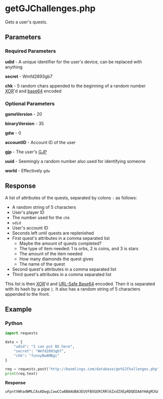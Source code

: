 # getGJChallenges.php

Gets a user's quests.

## Parameters

### Required Parameters

**udid** - A unique identifier for the user's device, can be replaced with anything

**secret** - Wmfd2893gb7

**chk** - 5 random chars appended to the beginning of a random number [XOR](/topics/encryption/xor.md)'d and [base64](/topics/encryption/base64.md) encoded

### Optional Parameters

**gameVersion** - 20

**binaryVersion** - 35

**gdw** - 0

**accountID** - Account ID of the user

**gjp** - The user's [GJP](/topics/encryption/gjp.md)

**uuid** - Seemingly a random number also used for identifying someone

**world** - Effectively `gdw`

## Response

A list of attributes of the quests, separated by colons `:` as follows:
- A random string of 5 characters
- User's player ID
- The number used for the `chk`
- `udid`
- User's account ID
- Seconds left until quests are replenished
- First quest's attributes in a comma separated list
	- Maybe the amount of quests completed?
	- The type of item needed: 1 is orbs, 2 is coins, and 3 is stars
	- The amount of the item needed
	- How many diamonds the quest gives
	- The name of the quest
- Second quest's attributes in a comma separated list
- Third quest's attributes in a comma separated list

This list is then [XOR](/topics/encryption/xor.md)'d and [URL-Safe Base64](/topics/encryption/base64.md) encoded. Then it is separated with its hash by a pipe `|`. It also has a random string of 5 characters appended to the front.

## Example

<!-- tabs:start -->

### **Python**

```py
import requests

data = {
    "udid": "I can put BS here",
    "secret": "Wmfd2893gb7",
    "chk": "funnyBwAMBgc"
}

req = requests.post("http://boomlings.com/database/getGJChallenges.php", data=data)
print(req.text)
```

**Response**
```py
uFpntVWhadWMLCAsADwgLCwwCCw8BAAUBA3EUVFBXGERCRRl6ZxdZXEpRDQEDAAYHAgMJGAUdCxQBG3JWUVoXd1BWUFJDAwkYBB0ICBgGARVrQFZDGXtbW11cW0BYQwMJGAYdCAgEBx0IDRh4Q1sYeVZCTV1G|00bb89e2d55fc22fb9b60b9f41f1d6e5663b3036
```

<!-- tabs:end -->